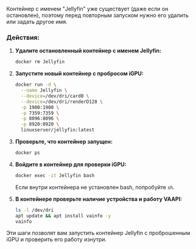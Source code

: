 Контейнер с именем "Jellyfin" уже существует (даже если он остановлен), поэтому перед повторным запуском нужно его удалить или задать другое имя.

### Действия:

1. **Удалите остановленный контейнер с именем Jellyfin:**
   ```bash
   docker rm Jellyfin
   ```
2. **Запустите новый контейнер с пробросом iGPU:**
   ```bash
   docker run -d \
     --name Jellyfin \
     --device=/dev/dri/card0 \
     --device=/dev/dri/renderD128 \
     -p 1900:1900 \
     -p 7359:7359 \
     -p 8096:8096 \
     -p 8920:8920 \
     linuxserver/jellyfin:latest
   ```
3. **Проверьте, что контейнер запущен:**
   ```bash
   docker ps
   ```
4. **Войдите в контейнер для проверки iGPU:**
   ```bash
   docker exec -it Jellyfin bash
   ```
   Если внутри контейнера не установлен bash, попробуйте `sh`.

5. **В контейнере проверьте наличие устройства и работу VAAPI:**
   ```bash
   ls -l /dev/dri
   apt update && apt install vainfo -y
   vainfo
   ```

Эти шаги позволят вам запустить контейнер Jellyfin с проброшенным iGPU и проверить его работу изнутри.
